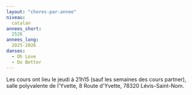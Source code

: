 ```yaml
---
layout: "chores-par-annee"
niveau:
  catalan
annees_short:
  2526
annees_long:
  2025-2026
danses:
  - Oh Love
  - Do Better
---
```


Les cours ont lieu le jeudi à 21h15 (sauf les semaines des cours partner), salle
polyvalente de l'Yvette, 8 Route d'Yvette, 78320 Lévis-Saint-Nom.
